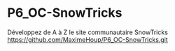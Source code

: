 # P6_OC-SnowTricks
Développez de A à Z le site communautaire SnowTricks
https://github.com/MaximeHoup/P6_OC-SnowTricks.git
